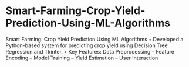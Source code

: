 # Smart-Farming-Crop-Yield-Prediction-Using-ML-Algorithms
Smart Farming: Crop Yield Prediction Using ML Algorithms ◦ Developed a Python-based system for predicting crop yield using Decision Tree Regression and Tkinter. ◦ Key Features: Data Preprocessing – Feature Encoding – Model Training – Yield Estimation – User Interaction
